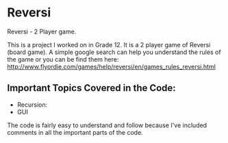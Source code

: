 # Reversi
Reversi - 2 Player game.

This is a project I worked on in Grade 12. It is a 2 player game of Reversi (board game). A simple google search can help you understand the rules of the game or you can be find them here: http://www.flyordie.com/games/help/reversi/en/games_rules_reversi.html

## Important Topics Covered in the Code:
 - Recursion: 
 - GUI
 
The code is fairly easy to understand and follow because I've included comments in all the important parts of the code.
